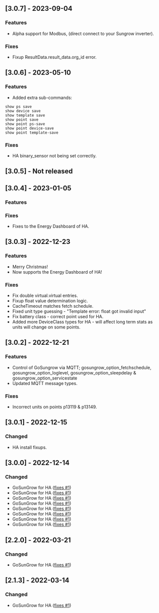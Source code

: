 ## [3.0.7] - 2023-09-04
### Features

- Alpha support for Modbus, (direct connect to your Sungrow inverter).


### Fixes

- Fixup ResultData.result_data.org_id error.


## [3.0.6] - 2023-05-10
### Features

- Added extra sub-commands:
```
show ps save
show device save
show template save
show point save
show point ps-save
show point device-save
show point template-save
```

### Fixes

- HA binary_sensor not being set correctly.


## [3.0.5] - Not released


## [3.0.4] - 2023-01-05
### Features

### Fixes

- Fixes to the Energy Dashboard of HA.


## [3.0.3] - 2022-12-23
### Features

- Merry Christmas!
- Now supports the Energy Dashboard of HA!

### Fixes

- Fix double virtual.virtual entries.
- Fixup float value determination logic.
- CacheTimeout matches fetch schedule.
- Fixed unit type guessing - "Template error: float got invalid input"
- Fix battery class - correct point used for HA.
- Added more DeviceClass types for HA - will affect long term stats as units will change on some points.


## [3.0.2] - 2022-12-21
### Features

- Control of GoSungrow via MQTT; gosungrow_option_fetchschedule, gosungrow_option_loglevel, gosungrow_option_sleepdelay & gosungrow_option_servicestate
- Updated MQTT message types.

### Fixes

- Incorrect units on points p13119 & p13149.


## [3.0.1] - 2022-12-15
### Changed

- HA install fixups.


## [3.0.0] - 2022-12-14
### Changed

- GoSunGrow for HA ([fixes #1](https://github.com/MickMake/GoSunGrow/issues/10))
- GoSunGrow for HA ([fixes #1](https://github.com/MickMake/GoSunGrow/issues/9))
- GoSunGrow for HA ([fixes #1](https://github.com/MickMake/GoSunGrow/issues/8))
- GoSunGrow for HA ([fixes #1](https://github.com/MickMake/GoSunGrow/issues/7))
- GoSunGrow for HA ([fixes #1](https://github.com/MickMake/GoSunGrow/issues/6))
- GoSunGrow for HA ([fixes #1](https://github.com/MickMake/GoSunGrow/issues/5))
- GoSunGrow for HA ([fixes #1](https://github.com/MickMake/GoSunGrow/issues/4))
- GoSunGrow for HA ([fixes #1](https://github.com/MickMake/GoSunGrow/issues/3))


## [2.2.0] - 2022-03-21
### Changed

- GoSunGrow for HA ([fixes #1](https://github.com/MickMake/GoSunGrow/issues/2))


## [2.1.3] - 2022-03-14
### Changed

- GoSunGrow for HA ([fixes #1](https://github.com/MickMake/GoSunGrow/issues/1))

